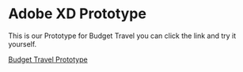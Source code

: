 # Adobe XD Prototype

This is our Prototype for Budget Travel you can click the link and try it yourself.

[Budget Travel Prototype](https://xd.adobe.com/view/912662bb-de32-45a1-afa1-6435e6fdd1eb-c475/?fullscreen&hints=off)

